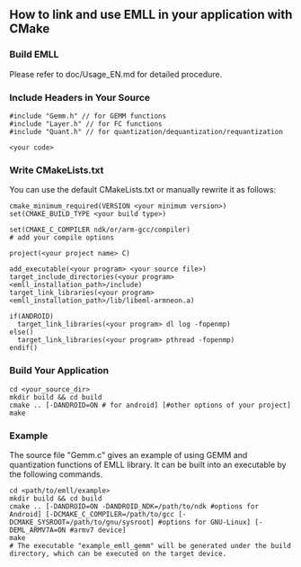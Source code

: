 ## How to link and use EMLL in your application with CMake

### Build EMLL

Please refer to doc/Usage_EN.md for detailed procedure.

### Include Headers in Your Source

```
#include "Gemm.h" // for GEMM functions
#include "Layer.h" // for FC functions
#include "Quant.h" // for quantization/dequantization/requantization

<your code>
```

### Write CMakeLists.txt

You can use the default CMakeLists.txt or manually rewrite it as follows:

```
cmake_minimum_required(VERSION <your minimum version>)
set(CMAKE_BUILD_TYPE <your build type>)

set(CMAKE_C_COMPILER ndk/or/arm-gcc/compiler)
# add your compile options

project(<your project name> C)

add_executable(<your program> <your source file>)
target_include_directories(<your program> <emll_installation_path>/include)
target_link_libraries(<your program> <emll_installation_path>/lib/libeml-armneon.a)

if(ANDROID)
  target_link_libraries(<your program> dl log -fopenmp)
else()
  target_link_libraries(<your program> pthread -fopenmp)
endif()
```

### Build Your Application

```
cd <your_source_dir>
mkdir build && cd build
cmake .. [-DANDROID=ON # for android] [#other options of your project]
make
```

### Example

The source file "Gemm.c" gives an example of using GEMM and quantization functions of EMLL library. It can be built into an executable by the following commands.

```
cd <path/to/emll/example>
mkdir build && cd build
cmake .. [-DANDROID=ON -DANDROID_NDK=/path/to/ndk #options for Android] [-DCMAKE_C_COMPILER=/path/to/gcc [-DCMAKE_SYSROOT=/path/to/gnu/sysroot] #options for GNU-Linux] [-DEML_ARMV7A=ON #armv7 device]
make
# The executable "example_emll_gemm" will be generated under the build directory, which can be executed on the target device.
```

